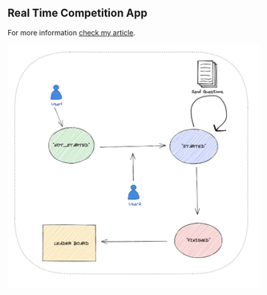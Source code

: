 ## Real Time Competition App

For more information [check my article](https://medium.com/@dilaragorum/build-basic-real-time-competition-app-with-go-96c2ca0d35bf).

![Application Architecture](images/architecture.png)